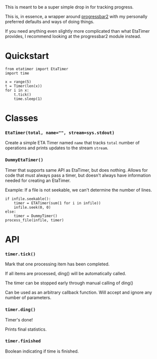 This is meant to be a super simple drop in for tracking progress.

This is, in essence, a wrapper around [progressbar2][1] with my personally 
preferred defaults and ways of doing things.

If you need anything even slightly more complicated than what EtaTimer 
provides, I recommend looking at the progressbar2 module instead.

[1]: https://github.com/WoLpH/python-progressbar

# Quickstart
    from etatimer import EtaTimer
    import time

    x = range(5)
    t = Timer(len(x))
    for i in x:
        t.tick()
        time.sleep(1)

# Classes

### `EtaTimer(total, name="", stream=sys.stdout)`
Create a simple ETA Timer named `name` that tracks `total` number of operations 
and prints updates to the stream `stream`.

### `DummyEtaTimer()`
Timer that supports same API as EtaTimer, but does nothing. Allows for code 
that must always pass a timer, but doesn't always have information needed for 
creating an EtaTimer.

Example: If a file is not seekable, we can't determine the number of lines.

    if infile.seekable():
        timer = ETATimer(sum(1 for i in infile))
        infile.seek(0, 0)
    else:
        timer = DummyTimer()
    process_file(infile, timer)

# API

### `timer.tick()`
    
Mark that one processing item has been completed. 

If all items are processed, ding() will be automatically called.

The timer can be stopped early through manual calling of ding()

Can be used as an arbitrary callback function. Will accept and ignore any 
number of parameters.

### `timer.ding()`

Timer's done!

Prints final statistics. 

### `timer.finished`

Boolean indicating if time is finished.
